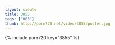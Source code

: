 ```yaml
--- 
layout: sieutv
title: 3855
tags: ["003"]
thumb: http://porn720.net/video/3855/poster.jpg
---
```

{% include porn720 key="3855" %} 
